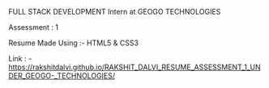 
FULL STACK DEVELOPMENT Intern at GEOGO TECHNOLOGIES

Assessment : 1

Resume Made Using :- HTML5 & CSS3

Link : - https://rakshitdalvi.github.io/RAKSHIT_DALVI_RESUME_ASSESSMENT_1_UNDER_GEOGO-_TECHNOLOGIES/
